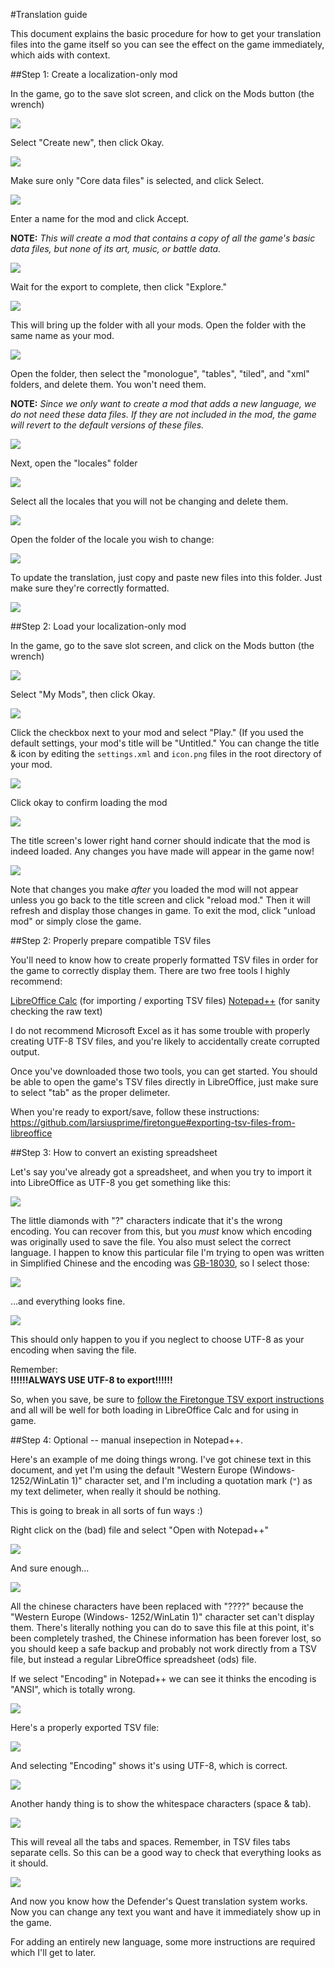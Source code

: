 #Translation guide

This document explains the basic procedure for how to get your translation files into the game itself so you can see the effect on the game immediately, which aids with context.

##Step 1: Create a localization-only mod

In the game, go to the save slot screen, and click on the Mods button (the wrench)

![](images/translate_modsbutton.png)

Select "Create new", then click Okay.

![](images/translate_createnew.png)

Make sure only "Core data files" is selected, and click Select.

![](images/translate_coredata.png)

Enter a name for the mod and click Accept.

**NOTE:** *This will create a mod that contains a copy of all the game's basic data files, but none of its art, music, or battle data.*

![](images/translate_modname.png)

Wait for the export to complete, then click "Explore."

![](images/translate_exportcomplete.png)

This will bring up the folder with all your mods. Open the folder with the same name as your mod.

![](images/translate_modsfolder.png)

Open the folder, then select the "monologue", "tables", "tiled", and "xml" folders, and delete them. You won't need them.

**NOTE:** *Since we only want to create a mod that adds a new language, we do not need these data files. If they are not included in the mod, the game will revert to the default versions of these files.*

![](images/translate_deletefolders.png)

Next, open the "locales" folder

![](images/translate_selectlocale.png)

Select all the locales that you will not be changing and delete them.

![](images/translate_deletelocales.png)

Open the folder of the locale you wish to change:

![](images/translate_selectmylocale.png)

To update the translation, just copy and paste new files into this folder. Just make sure they're correctly formatted.

![](images/translate_dropfiles.png)

##Step 2: Load your localization-only mod

In the game, go to the save slot screen, and click on the Mods button (the wrench)

![](images/translate_modsbutton.png)

Select "My Mods", then click Okay.

![](images/translate_mymods.png)

Click the checkbox next to your mod and select "Play." (If you used the default settings, your mod's title will be "Untitled." You can change the title & icon by editing the `settings.xml` and `icon.png` files in the root directory of your mod.

![](images/translate_selectmymod.png)

Click okay to confirm loading the mod

![](images/translate_loadmod.png)

The title screen's lower right hand corner should indicate that the mod is indeed loaded. Any changes you have made will appear in the game now!

![](images/translate_modtitlescreen.png)

Note that changes you make *after* you loaded the mod will not appear unless you go back to the title screen and click "reload mod." Then it will refresh and display those changes in game. To exit the mod, click "unload mod" or simply close the game.

##Step 2: Properly prepare compatible TSV files

You'll need to know how to create properly formatted TSV files in order for the game to correctly display them. There are two free tools I highly recommend:

[LibreOffice Calc](https://www.libreoffice.org/discover/calc/) (for importing / exporting TSV files)
[Notepad++](https://notepad-plus-plus.org/) (for sanity checking the raw text)

I do not recommend Microsoft Excel as it has some trouble with properly creating UTF-8 TSV files, and you're likely to accidentally create corrupted output.

Once you've downloaded those two tools, you can get started. You should be able to open the game's TSV files directly in LibreOffice, just make sure to select "tab" as the proper delimeter.

When you're ready to export/save, follow these instructions:
https://github.com/larsiusprime/firetongue#exporting-tsv-files-from-libreoffice

##Step 3: How to convert an existing spreadsheet

Let's say you've already got a spreadsheet, and when you try to import it into LibreOffice as UTF-8 you get something like this:

![](images/translate_fixencoding.png)

The little diamonds with "?" characters indicate that it's the wrong encoding. You can recover from this, but you *must* know which encoding was originally used to save the file. You also must select the correct language.
I happen to know this particular file I'm trying to open was written in Simplified Chinese and the encoding was [GB-18030](https://en.wikipedia.org/wiki/GB_18030), so I select those:

![](images/translate_fixedencoding.png)

...and everything looks fine.

![](images/translate_everythingisfine.png)

This should only happen to you if you neglect to choose UTF-8 as your encoding when saving the file. 

Remember:  
**!!!!!!ALWAYS USE UTF-8 to export!!!!!!**

So, when you save, be sure to [follow the Firetongue TSV export instructions](https://github.com/larsiusprime/firetongue#exporting-tsv-files-from-libreoffice) and all will be well for both loading in LibreOffice Calc and for using in game.

##Step 4: Optional -- manual insepection in Notepad++.

Here's an example of me doing things wrong. I've got chinese text in this document, and yet I'm using the default "Western Europe (Windows- 1252/WinLatin 1)" character set, and I'm including a quotation mark (`"`) as my text delimeter, when really it should be nothing.

This is going to break in all sorts of fun ways :)

Right click on the (bad) file and select "Open with Notepad++"

![](images/translate_corebadopen.png)

And sure enough...

![](images/translate_corebad.png)

All the chinese characters have been replaced with "????" because the "Western Europe (Windows- 1252/WinLatin 1)" character set can't display them. There's literally nothing you can do to save this file at this point, it's been completely trashed, the Chinese information has
been forever lost, so you should keep a safe backup and probably not work directly from a TSV file, but instead a regular LibreOffice spreadsheet (ods) file.

If we select "Encoding" in Notepad++ we can see it thinks the encoding is "ANSI", which is totally wrong.

![](images/translate_encoding.png)

Here's a properly exported TSV file:

![](images/translate_coregood.png)

And selecting "Encoding" shows it's using UTF-8, which is correct.

![](images/translate_utf8.png)

Another handy thing is to show the whitespace characters (space & tab).

![](images/translate_showwhitespace.png)

This will reveal all the tabs and spaces. Remember, in TSV files tabs separate cells. So this can be a good way to check that everything looks as it should.

![](images/translate_coregoodwhitespace.png)


And now you know how the Defender's Quest translation system works. Now you can change any text you want and have it immediately show up in the game.

For adding an entirely new language, some more instructions are required which I'll get to later.